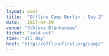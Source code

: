 ```yaml
---
layout: post
title:  "Offline Camp Berlin - Day 2"
date:   2017-04-29
venue: "Schloss Blankensee"
ticket: "sold-out"
time: "all day"
href: "http://offlinefirst.org/camp/"
---
```

<!-- fill in the URL of your event host page if you haven't enough information for a detail page, so the event link won't point on the detail page at all -->
